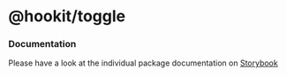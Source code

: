 # @hookit/toggle

### Documentation

Please have a look at the individual package documentation on [Storybook](https://hookit-storybook.vercel.app/)
